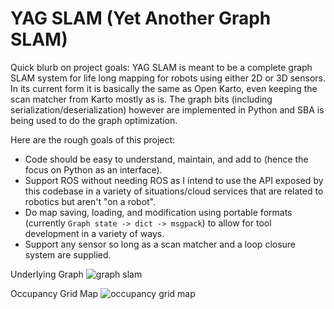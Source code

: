 # YAG SLAM (Yet Another Graph SLAM)

Quick blurb on project goals: YAG SLAM is meant to be a complete graph SLAM system for life long mapping for robots using either 2D or 3D sensors. In its current form it is basically the same as Open Karto, even keeping the scan matcher from Karto mostly as is. The graph bits (including serialization/deserialization) however are implemented in Python and SBA is being used to do the graph optimization.

Here are the rough goals of this project:

- Code should be easy to understand, maintain, and add to (hence the focus on Python as an interface). 
- Support ROS without needing ROS as I intend to use the API exposed by this codebase in a variety of situations/cloud services that are related to robotics but aren't "on a robot".
- Do map saving, loading, and modification using portable formats (currently `Graph state -> dict -> msgpack`) to allow for tool development in a variety of ways.
- Support any sensor so long as a scan matcher and a loop closure system are supplied.

Underlying Graph
![graph slam](https://user-images.githubusercontent.com/5191844/64484217-e443fe80-d1c3-11e9-8f27-9fa95e7b845b.png)

Occupancy Grid Map
![occupancy grid map](https://user-images.githubusercontent.com/5191844/64672265-cffc3d80-d41f-11e9-915b-f984df9bb1d9.png)
